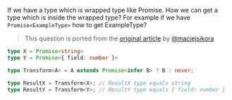 If we have a type which is wrapped type like Promise. How we can get a type which is inside the wrapped type? For example if we have `Promise<ExampleType>` how to get ExampleType?

> This question is ported from the [original article](https://dev.to/macsikora/advanced-typescript-exercises-question-1-45k4) by [@maciejsikora](https://github.com/maciejsikora)

```typescript
type X = Promise<string>
type Y = Promise<{ field: number }>

type Transform<A> = A extends Promise<infer B> ? B : never;

type ResultX = Transform<X>; // ResultX type equals string
type ResultY = Transform<Y>; // ResultY type equals { field: number }

```